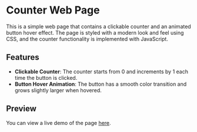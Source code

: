 # Counter Web Page

This is a simple web page that contains a clickable counter and an animated button hover effect. The page is styled with a modern look and feel using CSS, and the counter functionality is implemented with JavaScript.

## Features

- **Clickable Counter**: The counter starts from 0 and increments by 1 each time the button is clicked.
- **Button Hover Animation**: The button has a smooth color transition and grows slightly larger when hovered.

## Preview

You can view a live demo of the page [here](https://blues24.github.io/ProfileV2/src/app/index.html).
